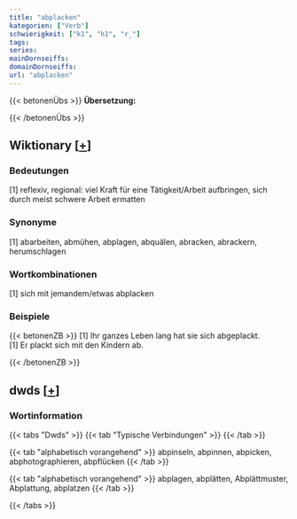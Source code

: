 ```yaml
---
title: "abplacken"
kategorien: ["Verb"]
schwierigkeit: ["k1", "h1", "r_"]
tags:
series:
mainDornseiffs:
domainDornseiffs:
url: "abplacken"
---
```


{{< betonenÜbs >}}
**Übersetzung:**  
  
{{< /betonenÜbs >}}

## Wiktionary [[+](https://de.wiktionary.org/wiki/abplacken)]

### Bedeutungen
[1] reflexiv, regional: viel Kraft für eine Tätigkeit/Arbeit aufbringen, sich durch meist schwere Arbeit ermatten  

### Synonyme
[1] abarbeiten, abmühen, abplagen, abquälen, abracken, abrackern, herumschlagen  

### Wortkombinationen
[1] sich mit jemandem/etwas abplacken  

### Beispiele
{{< betonenZB >}}
[1] Ihr ganzes Leben lang hat sie sich abgeplackt.  
[1] Er plackt sich mit den Kindern ab.  

{{< /betonenZB >}}


## dwds [[+](https://www.dwds.de/wb/abplacken)]

### Wortinformation
{{< tabs "Dwds" >}}
{{< tab "Typische Verbindungen" >}}
{{< /tab >}}

{{< tab "alphabetisch vorangehend" >}}
abpinseln, abpinnen, abpicken, abphotographieren, abpflücken
{{< /tab >}}

{{< tab "alphabetisch vorangehend" >}}
abplagen, abplätten, Abplättmuster, Abplattung, abplatzen
{{< /tab >}}

{{< /tabs >}}

